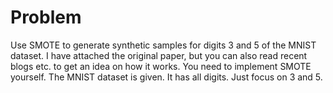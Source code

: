 # Problem
Use SMOTE to generate synthetic samples for digits 3 and 5 of the MNIST dataset. I have attached the original paper, but you can also read recent blogs etc. to get an idea on how it works. You need to implement SMOTE yourself. The MNIST dataset is given. It has all digits. Just focus on 3 and 5.
